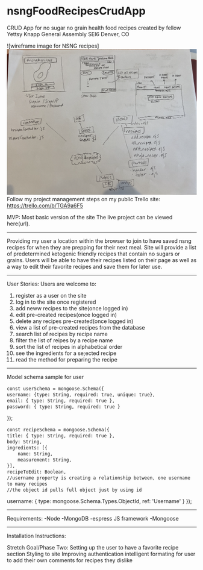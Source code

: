 # nsngFoodRecipesCrudApp
CRUD App for no sugar no grain health food recipes created by fellow Yettsy Knapp 
General Assembly SEI6 Denver, CO


![wireframe image for NSNG recipes]<img src="images/nsngRecipesApp.png">
Follow my project management steps on my public Trello site:  https://trello.com/b/TGA9a6F5

MVP: Most basic version of the site 
The live project can be viewed here(url).
____________________________________________

Providing my user a location within the browser to join to have saved nsng recipes for when they are prepping for their next meal. 
Site will provide a list of predetermined ketogenic friendly recipes that contain no sugars or grains. Users will be able to have their recipes listed on their page as well as a way to edit their favorite recipes and save them for later use. 


________________________________________________
User Stories:
Users are welcome to:
1. register as a user on the site
1. log in to the site once registered
1. add neww recipes to the site(once logged in)
1. edit pre-created recipes(once logged in)
1. delete any recipes pre-created(once logged in)
1. view a list of pre-created recipes from the database
1. search list of recipes by recipe name
1. filter the list of reipes by a recipe name
1. sort the list of recipes in alphabetical order
1. see the ingredients for a se;ected recipe
1. read the method for preparing the recipe

___________________________________________
Model schema sample for user 

    const userSchema = mongoose.Schema({
    username: {type: String, required: true, unique: true},
    email: { type: String, required: true },
    password: { type: String, required: true }
});

    const recipeSchema = mongoose.Schema({
    title: { type: String, required: true },
    body: String, 
    ingredients: [{
        name: String,
        measurement: String,
    }],
    recipeToEdit: Boolean,
    //username property is creating a relationship between, one username to many recipes
    //the object id pulls full object just by using id
username: {
    type: mongoose.Schema.Types.ObjectId,
    ref: 'Username'
    }
});
___________________________________________
Requirements:
-Node
-MongoDB
-espress JS framework
-Mongoose
_____________________________________________
Installation Instructions:


Stretch Goal/Phase Two:
Setting up the user to have a favorite recipe section
Styling to site
Improving authentication
intelligent formating for user to add their own comments for recipes they dislike